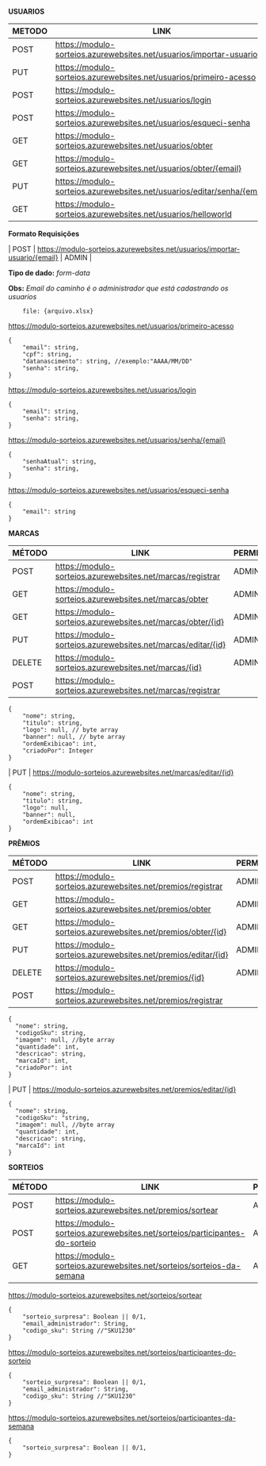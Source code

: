**USUARIOS**

| METODO | LINK | PERMISSAO |
|-----|------|-----------|
| POST | https://modulo-sorteios.azurewebsites.net/usuarios/importar-usuario | ADMIN |
| PUT | https://modulo-sorteios.azurewebsites.net/usuarios/primeiro-acesso | X |
| POST| https://modulo-sorteios.azurewebsites.net/usuarios/login | X |
| POST| https://modulo-sorteios.azurewebsites.net/usuarios/esqueci-senha | X |
| GET | https://modulo-sorteios.azurewebsites.net/usuarios/obter | ADMIN |
| GET | https://modulo-sorteios.azurewebsites.net/usuarios/obter/{email} | USER |
| PUT | https://modulo-sorteios.azurewebsites.net/usuarios/editar/senha/{email} | USER |
| GET | https://modulo-sorteios.azurewebsites.net/usuarios/helloworld | X |


<b>Formato Requisições</b>

| POST | https://modulo-sorteios.azurewebsites.net/usuarios/importar-usuario/{email} | ADMIN |

**Tipo de dado:**
*form-data*

**Obs:** *Email do caminho é o administrador que está cadastrando os usuarios*

```console
	file: {arquivo.xlsx}
```

https://modulo-sorteios.azurewebsites.net/usuarios/primeiro-acesso

```console
{
	"email": string, 
	"cpf": string,  
	"datanascimento": string, //exemplo:"AAAA/MM/DD"
 	"senha": string,		
}
```

https://modulo-sorteios.azurewebsites.net/usuarios/login

```console
{
	"email": string, 
	"senha": string,  
}
```

https://modulo-sorteios.azurewebsites.net/usuarios/senha/{email}

```console
{
	"senhaAtual": string, 
	"senha": string,  
}
```

https://modulo-sorteios.azurewebsites.net/usuarios/esqueci-senha

```console
{
	"email": string 
}
```
**MARCAS**

| MÉTODO | LINK | PERMISSÃO |
|-----|------|-----------|
| POST | https://modulo-sorteios.azurewebsites.net/marcas/registrar | ADMIN |
| GET | https://modulo-sorteios.azurewebsites.net/marcas/obter | ADMIN |
| GET | https://modulo-sorteios.azurewebsites.net/marcas/obter/{id} | ADMIN |
| PUT | https://modulo-sorteios.azurewebsites.net/marcas/editar/{id} | ADMIN |
| DELETE | https://modulo-sorteios.azurewebsites.net/marcas/{id} | ADMIN |
| POST | https://modulo-sorteios.azurewebsites.net/marcas/registrar

```console
{
    "nome": string,
    "titulo": string, 
    "logo": null, // byte array
    "banner": null, // byte array
    "ordemExibicao": int,
    "criadoPor": Integer
}
```

| PUT | https://modulo-sorteios.azurewebsites.net/marcas/editar/{id}

``` console
{
    "nome": string,
    "titulo": string, 
    "logo": null,
    "banner": null,
    "ordemExibicao": int
}

```
**PRÊMIOS**

| MÉTODO | LINK | PERMISSÃO |
|-----|------|-----------|
| POST | https://modulo-sorteios.azurewebsites.net/premios/registrar | ADMIN |
| GET | https://modulo-sorteios.azurewebsites.net/premios/obter | ADMIN |
| GET| https://modulo-sorteios.azurewebsites.net/premios/obter/{id} | ADMIN |
| PUT| https://modulo-sorteios.azurewebsites.net/premios/editar/{id} | ADMIN |
| DELETE | https://modulo-sorteios.azurewebsites.net/premios/{id} | ADMIN |
| POST | https://modulo-sorteios.azurewebsites.net/premios/registrar

``` console
{
  "nome": string,
  "codigoSku": string,
  "imagem": null, //byte array
  "quantidade": int,
  "descricao": string,
  "marcaId": int,
  "criadoPor": int
}
```

| PUT | https://modulo-sorteios.azurewebsites.net/premios/editar/{id}
``` console
{
  "nome": string,
  "codigoSku": "string,
  "imagem": null, //byte array
  "quantidade": int,
  "descricao": string,
  "marcaId": int
}

```
**SORTEIOS**

| MÉTODO | LINK | PERMISSÃO |
|-----|------|-----------|
| POST | https://modulo-sorteios.azurewebsites.net/premios/sortear | ADMIN |
| POST | https://modulo-sorteios.azurewebsites.net/sorteios/participantes-do-sorteio | ADMIN |
| GET| https://modulo-sorteios.azurewebsites.net/sorteios/sorteios-da-semana | ADMIN |

https://modulo-sorteios.azurewebsites.net/sorteios/sortear

```console
{
    "sorteio_surpresa": Boolean || 0/1,
    "email_administrador": String,
    "codigo_sku": String //"SKU1230"
}
```

https://modulo-sorteios.azurewebsites.net/sorteios/participantes-do-sorteio

```console
{
    "sorteio_surpresa": Boolean || 0/1,
    "email_administrador": String,
    "codigo_sku": String //"SKU1230"
}
```

https://modulo-sorteios.azurewebsites.net/sorteios/participantes-da-semana

```console
{
    "sorteio_surpresa": Boolean || 0/1,
}
```

